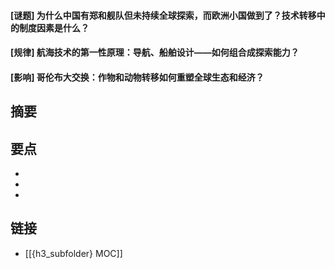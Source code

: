 #### [谜题] 为什么中国有郑和舰队但未持续全球探索，而欧洲小国做到了？技术转移中的制度因素是什么？


#### [规律] 航海技术的第一性原理：导航、船舶设计——如何组合成探索能力？


#### [影响] 哥伦布大交换：作物和动物转移如何重塑全球生态和经济？


## 摘要


## 要点

- 
- 
- 

## 链接

- [[{h3_subfolder} MOC]]
